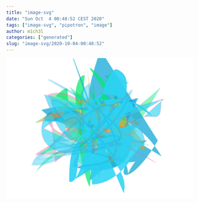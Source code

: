 ```yaml
---
title: "image-svg"
date: "Sun Oct  4 00:48:52 CEST 2020"
tags: ["image-svg", "pipotron", "image"]
author: m1ch3l
categories: ["generated"]
slug: "image-svg/2020-10-04-00:48:52"
---
```


![](image.svg)
